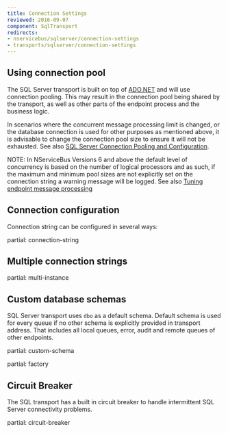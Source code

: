 ```yaml
---
title: Connection Settings
reviewed: 2016-09-07
component: SqlTransport
redirects:
- nservicebus/sqlserver/connection-settings
- transports/sqlserver/connection-settings
---
```


## Using connection pool

The SQL Server transport is built on top of [ADO.NET](https://docs.microsoft.com/en-us/dotnet/framework/data/adonet/index) and will use connection pooling. This may result in the connection pool being shared by the transport, as well as other parts of the endpoint process and the business logic. 

In scenarios where the concurrent message processing limit is changed, or the database connection is used for other purposes as mentioned above, it is advisable to change the connection pool size to ensure it will not be exhausted. See also [SQL Server Connection Pooling and Configuration](https://docs.microsoft.com/en-us/dotnet/framework/data/adonet/sql-server-connection-pooling).

NOTE: In NServiceBus Versions 6 and above the default level of concurrency is based on the number of logical processors and as such, if the maximum and minimum pool sizes are not explicitly set on the connection string a warning message will be logged. See also [Tuning endpoint message processing](/nservicebus/operations/tuning.md) 


## Connection configuration

Connection string can be configured in several ways:

partial: connection-string


## Multiple connection strings

partial: multi-instance


## Custom database schemas

SQL Server transport uses `dbo` as a default schema. Default schema is used for every queue if no other schema is explicitly provided in transport address. That includes all local queues, error, audit and remote queues of other endpoints.

partial: custom-schema

partial: factory


## Circuit Breaker

The SQL transport has a built in circuit breaker to handle intermittent SQL Server connectivity problems.

partial: circuit-breaker
